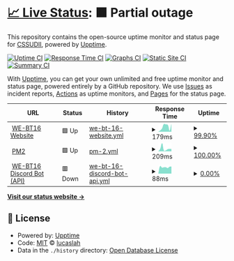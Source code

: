 # [📈 Live Status](https://cssudii.github.io/uptime): <!--live status--> **🟧 Partial outage**

This repository contains the open-source uptime monitor and status page for [CSSUDII](https://cssudii.tk), powered by [Upptime](https://github.com/upptime/upptime).

[![Uptime CI](https://github.com/koj-co/upptime/workflows/Uptime%20CI/badge.svg)](https://github.com/koj-co/upptime/actions?query=workflow%3A%22Uptime+CI%22)
[![Response Time CI](https://github.com/koj-co/upptime/workflows/Response%20Time%20CI/badge.svg)](https://github.com/koj-co/upptime/actions?query=workflow%3A%22Response+Time+CI%22)
[![Graphs CI](https://github.com/koj-co/upptime/workflows/Graphs%20CI/badge.svg)](https://github.com/koj-co/upptime/actions?query=workflow%3A%22Graphs+CI%22)
[![Static Site CI](https://github.com/koj-co/upptime/workflows/Static%20Site%20CI/badge.svg)](https://github.com/koj-co/upptime/actions?query=workflow%3A%22Static+Site+CI%22)
[![Summary CI](https://github.com/koj-co/upptime/workflows/Summary%20CI/badge.svg)](https://github.com/koj-co/upptime/actions?query=workflow%3A%22Summary+CI%22)

With [Upptime](https://upptime.js.org), you can get your own unlimited and free uptime monitor and status page, powered entirely by a GitHub repository. We use [Issues](https://github.com/lucaslah/uptime/issues) as incident reports, [Actions](https://github.com/lucaslah/uptime/actions) as uptime monitors, and [Pages](https://lucaslah.github.io/uptime) for the status page.

<!--start: status pages-->
<!-- This summary is generated by Upptime (https://github.com/upptime/upptime) -->
<!-- Do not edit this manually, your changes will be overwritten -->
<!-- prettier-ignore -->
| URL | Status | History | Response Time | Uptime |
| --- | ------ | ------- | ------------- | ------ |
| <img alt="" src="https://favicons.githubusercontent.com/we-bt16.netlify.app" height="13"> [WE-BT16 Website](https://we-bt16.netlify.app) | 🟩 Up | [we-bt-16-website.yml](https://github.com/CSSUDII/uptime/commits/HEAD/history/we-bt-16-website.yml) | <details><summary><img alt="Response time graph" src="./graphs/we-bt-16-website/response-time-week.png" height="20"> 179ms</summary><br><a href="https://CSSUDII.github.io/uptime/history/we-bt-16-website"><img alt="Response time 197" src="https://img.shields.io/endpoint?url=https%3A%2F%2Fraw.githubusercontent.com%2FCSSUDII%2Fuptime%2FHEAD%2Fapi%2Fwe-bt-16-website%2Fresponse-time.json"></a><br><a href="https://CSSUDII.github.io/uptime/history/we-bt-16-website"><img alt="24-hour response time 173" src="https://img.shields.io/endpoint?url=https%3A%2F%2Fraw.githubusercontent.com%2FCSSUDII%2Fuptime%2FHEAD%2Fapi%2Fwe-bt-16-website%2Fresponse-time-day.json"></a><br><a href="https://CSSUDII.github.io/uptime/history/we-bt-16-website"><img alt="7-day response time 179" src="https://img.shields.io/endpoint?url=https%3A%2F%2Fraw.githubusercontent.com%2FCSSUDII%2Fuptime%2FHEAD%2Fapi%2Fwe-bt-16-website%2Fresponse-time-week.json"></a><br><a href="https://CSSUDII.github.io/uptime/history/we-bt-16-website"><img alt="30-day response time 193" src="https://img.shields.io/endpoint?url=https%3A%2F%2Fraw.githubusercontent.com%2FCSSUDII%2Fuptime%2FHEAD%2Fapi%2Fwe-bt-16-website%2Fresponse-time-month.json"></a><br><a href="https://CSSUDII.github.io/uptime/history/we-bt-16-website"><img alt="1-year response time 197" src="https://img.shields.io/endpoint?url=https%3A%2F%2Fraw.githubusercontent.com%2FCSSUDII%2Fuptime%2FHEAD%2Fapi%2Fwe-bt-16-website%2Fresponse-time-year.json"></a></details> | <details><summary><a href="https://CSSUDII.github.io/uptime/history/we-bt-16-website">99.90%</a></summary><a href="https://CSSUDII.github.io/uptime/history/we-bt-16-website"><img alt="All-time uptime 99.99%" src="https://img.shields.io/endpoint?url=https%3A%2F%2Fraw.githubusercontent.com%2FCSSUDII%2Fuptime%2FHEAD%2Fapi%2Fwe-bt-16-website%2Fuptime.json"></a><br><a href="https://CSSUDII.github.io/uptime/history/we-bt-16-website"><img alt="24-hour uptime 99.33%" src="https://img.shields.io/endpoint?url=https%3A%2F%2Fraw.githubusercontent.com%2FCSSUDII%2Fuptime%2FHEAD%2Fapi%2Fwe-bt-16-website%2Fuptime-day.json"></a><br><a href="https://CSSUDII.github.io/uptime/history/we-bt-16-website"><img alt="7-day uptime 99.90%" src="https://img.shields.io/endpoint?url=https%3A%2F%2Fraw.githubusercontent.com%2FCSSUDII%2Fuptime%2FHEAD%2Fapi%2Fwe-bt-16-website%2Fuptime-week.json"></a><br><a href="https://CSSUDII.github.io/uptime/history/we-bt-16-website"><img alt="30-day uptime 99.98%" src="https://img.shields.io/endpoint?url=https%3A%2F%2Fraw.githubusercontent.com%2FCSSUDII%2Fuptime%2FHEAD%2Fapi%2Fwe-bt-16-website%2Fuptime-month.json"></a><br><a href="https://CSSUDII.github.io/uptime/history/we-bt-16-website"><img alt="1-year uptime 99.99%" src="https://img.shields.io/endpoint?url=https%3A%2F%2Fraw.githubusercontent.com%2FCSSUDII%2Fuptime%2FHEAD%2Fapi%2Fwe-bt-16-website%2Fuptime-year.json"></a></details>
| <img alt="" src="https://favicons.githubusercontent.com/app.pm2.io" height="13"> [PM2](https://app.pm2.io) | 🟩 Up | [pm-2.yml](https://github.com/CSSUDII/uptime/commits/HEAD/history/pm-2.yml) | <details><summary><img alt="Response time graph" src="./graphs/pm-2/response-time-week.png" height="20"> 209ms</summary><br><a href="https://CSSUDII.github.io/uptime/history/pm-2"><img alt="Response time 141" src="https://img.shields.io/endpoint?url=https%3A%2F%2Fraw.githubusercontent.com%2FCSSUDII%2Fuptime%2FHEAD%2Fapi%2Fpm-2%2Fresponse-time.json"></a><br><a href="https://CSSUDII.github.io/uptime/history/pm-2"><img alt="24-hour response time 181" src="https://img.shields.io/endpoint?url=https%3A%2F%2Fraw.githubusercontent.com%2FCSSUDII%2Fuptime%2FHEAD%2Fapi%2Fpm-2%2Fresponse-time-day.json"></a><br><a href="https://CSSUDII.github.io/uptime/history/pm-2"><img alt="7-day response time 209" src="https://img.shields.io/endpoint?url=https%3A%2F%2Fraw.githubusercontent.com%2FCSSUDII%2Fuptime%2FHEAD%2Fapi%2Fpm-2%2Fresponse-time-week.json"></a><br><a href="https://CSSUDII.github.io/uptime/history/pm-2"><img alt="30-day response time 140" src="https://img.shields.io/endpoint?url=https%3A%2F%2Fraw.githubusercontent.com%2FCSSUDII%2Fuptime%2FHEAD%2Fapi%2Fpm-2%2Fresponse-time-month.json"></a><br><a href="https://CSSUDII.github.io/uptime/history/pm-2"><img alt="1-year response time 141" src="https://img.shields.io/endpoint?url=https%3A%2F%2Fraw.githubusercontent.com%2FCSSUDII%2Fuptime%2FHEAD%2Fapi%2Fpm-2%2Fresponse-time-year.json"></a></details> | <details><summary><a href="https://CSSUDII.github.io/uptime/history/pm-2">100.00%</a></summary><a href="https://CSSUDII.github.io/uptime/history/pm-2"><img alt="All-time uptime 99.86%" src="https://img.shields.io/endpoint?url=https%3A%2F%2Fraw.githubusercontent.com%2FCSSUDII%2Fuptime%2FHEAD%2Fapi%2Fpm-2%2Fuptime.json"></a><br><a href="https://CSSUDII.github.io/uptime/history/pm-2"><img alt="24-hour uptime 100.00%" src="https://img.shields.io/endpoint?url=https%3A%2F%2Fraw.githubusercontent.com%2FCSSUDII%2Fuptime%2FHEAD%2Fapi%2Fpm-2%2Fuptime-day.json"></a><br><a href="https://CSSUDII.github.io/uptime/history/pm-2"><img alt="7-day uptime 100.00%" src="https://img.shields.io/endpoint?url=https%3A%2F%2Fraw.githubusercontent.com%2FCSSUDII%2Fuptime%2FHEAD%2Fapi%2Fpm-2%2Fuptime-week.json"></a><br><a href="https://CSSUDII.github.io/uptime/history/pm-2"><img alt="30-day uptime 100.00%" src="https://img.shields.io/endpoint?url=https%3A%2F%2Fraw.githubusercontent.com%2FCSSUDII%2Fuptime%2FHEAD%2Fapi%2Fpm-2%2Fuptime-month.json"></a><br><a href="https://CSSUDII.github.io/uptime/history/pm-2"><img alt="1-year uptime 99.86%" src="https://img.shields.io/endpoint?url=https%3A%2F%2Fraw.githubusercontent.com%2FCSSUDII%2Fuptime%2FHEAD%2Fapi%2Fpm-2%2Fuptime-year.json"></a></details>
| <img alt="" src="https://favicons.githubusercontent.com/834fc166c81e.ngrok.io" height="13"> [WE-BT16 Discord Bot (API)](https://834fc166c81e.ngrok.io) | 🟥 Down | [we-bt-16-discord-bot-api.yml](https://github.com/CSSUDII/uptime/commits/HEAD/history/we-bt-16-discord-bot-api.yml) | <details><summary><img alt="Response time graph" src="./graphs/we-bt-16-discord-bot-api/response-time-week.png" height="20"> 88ms</summary><br><a href="https://CSSUDII.github.io/uptime/history/we-bt-16-discord-bot-api"><img alt="Response time 423" src="https://img.shields.io/endpoint?url=https%3A%2F%2Fraw.githubusercontent.com%2FCSSUDII%2Fuptime%2FHEAD%2Fapi%2Fwe-bt-16-discord-bot-api%2Fresponse-time.json"></a><br><a href="https://CSSUDII.github.io/uptime/history/we-bt-16-discord-bot-api"><img alt="24-hour response time 96" src="https://img.shields.io/endpoint?url=https%3A%2F%2Fraw.githubusercontent.com%2FCSSUDII%2Fuptime%2FHEAD%2Fapi%2Fwe-bt-16-discord-bot-api%2Fresponse-time-day.json"></a><br><a href="https://CSSUDII.github.io/uptime/history/we-bt-16-discord-bot-api"><img alt="7-day response time 88" src="https://img.shields.io/endpoint?url=https%3A%2F%2Fraw.githubusercontent.com%2FCSSUDII%2Fuptime%2FHEAD%2Fapi%2Fwe-bt-16-discord-bot-api%2Fresponse-time-week.json"></a><br><a href="https://CSSUDII.github.io/uptime/history/we-bt-16-discord-bot-api"><img alt="30-day response time 94" src="https://img.shields.io/endpoint?url=https%3A%2F%2Fraw.githubusercontent.com%2FCSSUDII%2Fuptime%2FHEAD%2Fapi%2Fwe-bt-16-discord-bot-api%2Fresponse-time-month.json"></a><br><a href="https://CSSUDII.github.io/uptime/history/we-bt-16-discord-bot-api"><img alt="1-year response time 423" src="https://img.shields.io/endpoint?url=https%3A%2F%2Fraw.githubusercontent.com%2FCSSUDII%2Fuptime%2FHEAD%2Fapi%2Fwe-bt-16-discord-bot-api%2Fresponse-time-year.json"></a></details> | <details><summary><a href="https://CSSUDII.github.io/uptime/history/we-bt-16-discord-bot-api">0.00%</a></summary><a href="https://CSSUDII.github.io/uptime/history/we-bt-16-discord-bot-api"><img alt="All-time uptime 49.44%" src="https://img.shields.io/endpoint?url=https%3A%2F%2Fraw.githubusercontent.com%2FCSSUDII%2Fuptime%2FHEAD%2Fapi%2Fwe-bt-16-discord-bot-api%2Fuptime.json"></a><br><a href="https://CSSUDII.github.io/uptime/history/we-bt-16-discord-bot-api"><img alt="24-hour uptime 0.00%" src="https://img.shields.io/endpoint?url=https%3A%2F%2Fraw.githubusercontent.com%2FCSSUDII%2Fuptime%2FHEAD%2Fapi%2Fwe-bt-16-discord-bot-api%2Fuptime-day.json"></a><br><a href="https://CSSUDII.github.io/uptime/history/we-bt-16-discord-bot-api"><img alt="7-day uptime 0.00%" src="https://img.shields.io/endpoint?url=https%3A%2F%2Fraw.githubusercontent.com%2FCSSUDII%2Fuptime%2FHEAD%2Fapi%2Fwe-bt-16-discord-bot-api%2Fuptime-week.json"></a><br><a href="https://CSSUDII.github.io/uptime/history/we-bt-16-discord-bot-api"><img alt="30-day uptime 7.96%" src="https://img.shields.io/endpoint?url=https%3A%2F%2Fraw.githubusercontent.com%2FCSSUDII%2Fuptime%2FHEAD%2Fapi%2Fwe-bt-16-discord-bot-api%2Fuptime-month.json"></a><br><a href="https://CSSUDII.github.io/uptime/history/we-bt-16-discord-bot-api"><img alt="1-year uptime 49.44%" src="https://img.shields.io/endpoint?url=https%3A%2F%2Fraw.githubusercontent.com%2FCSSUDII%2Fuptime%2FHEAD%2Fapi%2Fwe-bt-16-discord-bot-api%2Fuptime-year.json"></a></details>

<!--end: status pages-->

[**Visit our status website →**](https://cssudii.github.io/uptime)

## 📄 License

- Powered by: [Upptime](https://github.com/upptime/upptime)
- Code: [MIT](./LICENSE) © [lucaslah](https://cssudii.tk)
- Data in the `./history` directory: [Open Database License](https://opendatacommons.org/licenses/odbl/1-0/)
